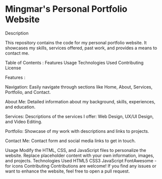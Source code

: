 # Mingmar's Personal Portfolio Website
Description

This repository contains the code for my personal portfolio website. It showcases my skills, services offered, past work, and provides a means to contact me.

Table of Contents :
Features
Usage
Technologies Used
Contributing
License


Features :

Navigation: Easily navigate through sections like Home, About, Services, Portfolio, and Contact.

About Me: Detailed information about my background, skills, experiences, and education.

Services: Descriptions of the services I offer: Web Design, UX/UI Design, and Video Editing.

Portfolio: Showcase of my work with descriptions and links to projects.

Contact Me: Contact form and social media links to get in touch.

Usage
Modify the HTML, CSS, and JavaScript files to personalize the website.
Replace placeholder content with your own information, images, and projects.
Technologies Used
HTML5
CSS3
JavaScript
FontAwesome - for icons
Contributing
Contributions are welcome! If you find any issues or want to enhance the website, feel free to open a pull request.
